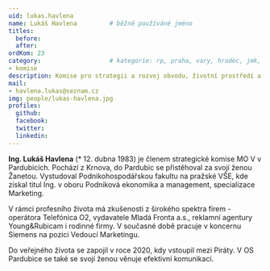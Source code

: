 ```yaml
---
uid: lukas.havlena
name: Lukáš Havlena   		# běžně používáné jméno
titles:
  before:
  after:
ordKom: 23
category:             		# kategorie: rp, praha, vary, hradec, jmk, senat
- komise
description: Komise pro strategii a rozvoj obvodu, životní prostředí a dopravu MO Pardubice V
mail:
- havlena.lukas@seznam.cz
img: people/lukas-havlena.jpg
profiles:
  github:
  facebook:
  twitter:
  linkedin:
---
```


**Ing. Lukáš Havlena** (* 12. dubna 1983) je členem strategické komise MO V v
Pardubicích. Pochází z Krnova, do Pardubic se přistěhoval za svojí ženou
Žanetou. Vystudoval Podnikohospodářskou fakultu na pražské VŠE, kde získal titul
Ing. v oboru Podniková ekonomika a management, specializace Marketing.

V rámci profesního života má zkušenosti z širokého spektra firem - operátora
Telefónica O2, vydavatele Mladá Fronta a.s., reklamní agentury Young&Rubicam i
rodinné firmy. V současné době pracuje v koncernu Siemens na pozici Vedoucí
Marketingu.

Do veřejného života se zapojil v roce 2020, kdy vstoupil mezi Piráty. V OS
Pardubice se také se svojí ženou věnuje efektivní komunikaci.
